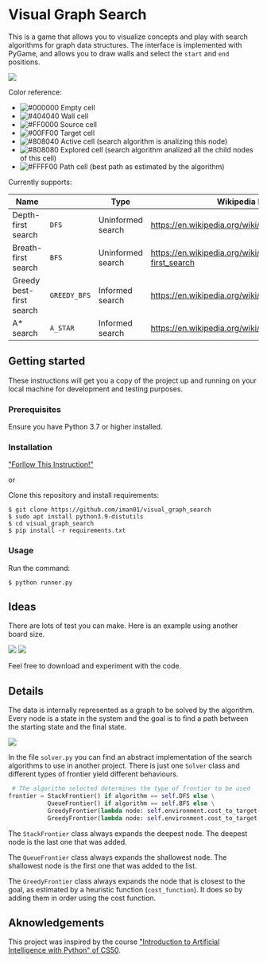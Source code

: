 # Visual Graph Search

This is a game that allows you to visualize concepts and play with search algorithms for graph data structures.
The interface is implemented with PyGame, and allows you to draw walls and select the `start` and `end` positions.


![](images/demo.gif)

Color reference:

- ![#000000](https://via.placeholder.com/15/000000/000000?text=+) Empty cell
- ![#404040](https://via.placeholder.com/15/404040/000000?text=+) Wall cell
- ![#FF0000](https://via.placeholder.com/15/ff0000/000000?text=+) Source cell
- ![#00FF00](https://via.placeholder.com/15/00ff00/000000?text=+) Target cell
- ![#808040](https://via.placeholder.com/15/808040/000000?text=+) Active cell (search algorithm is analizing this node)
- ![#808080](https://via.placeholder.com/15/808080/000000?text=+) Explored cell (search algorithm analized all the child nodes of this cell)
- ![#FFFF00](https://via.placeholder.com/15/ffff00/000000?text=+) Path cell (best path as estimated by the algorithm)

Currently supports:

| Name                     |              | Type              | Wikipedia link                                      |
|--------------------------|--------------|-------------------|-----------------------------------------------------|
| Depth-first search       | `DFS`        | Uninformed search | https://en.wikipedia.org/wiki/Depth-first_search    |
| Breath-first search      | `BFS`        | Uninformed search | https://en.wikipedia.org/wiki/Breadth-first_search  |
| Greedy best-first search | `GREEDY_BFS` | Informed search   | https://en.wikipedia.org/wiki/Best-first_search     |
| A* search                | `A_STAR`     | Informed search   | https://en.wikipedia.org/wiki/A*_search_algorithm   |

## Getting started

These instructions will get you a copy of the project up and running on your local machine for development and testing purposes.

### Prerequisites

Ensure you have Python 3.7 or higher installed.

### Installation


 ["Forllow This Instruction!"](https://github.com/iman01/venv)
  
 or 

 Clone this repository and install requirements:
  
  
```
$ git clone https://github.com/iman01/visual_graph_search
$ sudo apt install python3.9-distutils
$ cd visual_graph_search
$ pip install -r requirements.txt
```

### Usage

Run the command:
```
$ python runner.py
```

## Ideas

There are lots of test you can make. Here is an example using another board size.

![](images/no_wall.gif)
![](images/wall.gif)

Feel free to download and experiment with the code. 

## Details

The data is internally represented as a graph to be solved by the algorithm.
Every node is a state in the system and the goal is to find a path between the starting state and the final state.

![](images/graph.png)

In the file `solver.py` you can find an abstract implementation of the search algorithms to use in another project.
There is just one `Solver` class and different types of frontier yield different behaviours.

```python
 # The algorithm selected determines the type of frontier to be used
frontier = StackFrontier() if algorithm == self.DFS else \
           QueueFrontier() if algorithm == self.BFS else \
           GreedyFrontier(lambda node: self.environment.cost_to_target(node.state)) if algorithm == self.GREEDY_BFS else \
           GreedyFrontier(lambda node: self.environment.cost_to_target(node.state) + node.cost_from_source)
```

The `StackFrontier` class always expands the deepest node. The deepest node is the last one that was added.

The `QueueFrontier` class always expands the shallowest node. The shallowest node is the first one that was added to the list.

The `GreedyFrontier` class always expands the node that is closest to the goal, as estimated by a heuristic function (`cost_function`).
It does so by adding them in order using the cost function.

## Aknowledgements

This project was inspired by the course ["Introduction to Artificial Intelligence with Python" of CS50](https://cs50.harvard.edu/ai/2020/).

